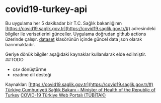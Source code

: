 # covid19-turkey-api

Bu uygulama her 5 dakikadar bir  T.C. Sağlık bakanlığının [https://covid19.saglik.gov.tr](https://covid19.saglik.gov.tr/#) adresindeki bilgiler ile verisetlerini günceller. Uygulama doğrudan github actions üzerinde çalışır. [dataset](dataset)
klasörünün içinde güncel data json olarak barınmaktadır.

Geriye dönük bilgiler aşağıdaki kaynaklar kullanılarak elde edilmiştir.
##TODO
* csv dönüştürme
* readme dil desteği

Kaynaklar:
[https://covid19.saglik.gov.tr](https://covid19.saglik.gov.tr/#) 
[Türkiye Cumhuriyeti Sağlık Bakanı - Minister of Health of the Republic of Turkey](https://twitter.com/drfahrettinkoca)
[COVID-19 Türkiye Web Portalı (TÜBİTAK)](https://covid19.tubitak.gov.tr/turkiyede-durum)

